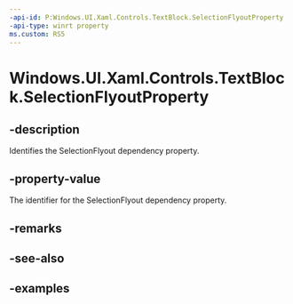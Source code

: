 ```yaml
---
-api-id: P:Windows.UI.Xaml.Controls.TextBlock.SelectionFlyoutProperty
-api-type: winrt property
ms.custom: RS5
---
```


<!-- Property syntax.
public DependencyProperty SelectionFlyoutProperty { get; }
-->

# Windows.UI.Xaml.Controls.TextBlock.SelectionFlyoutProperty

## -description

Identifies the SelectionFlyout dependency property.

## -property-value

The identifier for the SelectionFlyout dependency property.

## -remarks

## -see-also

## -examples

